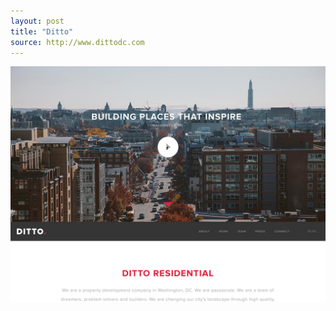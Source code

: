 ```yaml
---
layout: post
title: "Ditto"
source: http://www.dittodc.com
---
```


<img src="/screenshots/ditto.jpg">
